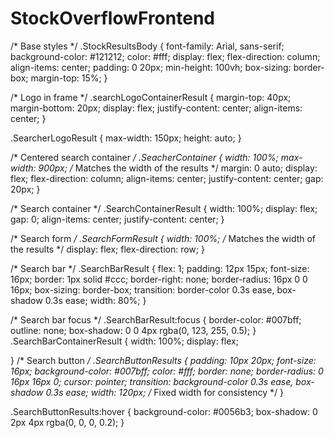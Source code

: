 # StockOverflowFrontend
/* Base styles */
.StockResultsBody {
    font-family: Arial, sans-serif;
    background-color: #121212;
    color: #fff;
    display: flex;
    flex-direction: column;
    align-items: center;
    padding: 0 20px;
    min-height: 100vh;
    box-sizing: border-box;
    margin-top: 15%;
}

/* Logo in frame */
.searchLogoContainerResult {
    margin-top: 40px;
    margin-bottom: 20px;
    display: flex;
    justify-content: center;
    align-items: center;
}

.SearcherLogoResult {
    max-width: 150px;
    height: auto;
}

/* Centered search container */
.SeacherContainer {
    width: 100%;
    max-width: 900px; /* Matches the width of the results */
    margin: 0 auto;
    display: flex;
    flex-direction: column;
    align-items: center;
    justify-content: center;
    gap: 20px;
}

/* Search container */
.SearchContainerResult {
    width: 100%;
    display: flex;
    gap: 0;
    align-items: center;
    justify-content: center;
}

/* Search form */
.SearchFormResult {
    width: 100%; /* Matches the width of the results */
    display: flex;
    flex-direction: row;
}

/* Search bar */
.SearchBarResult {
    flex: 1;
    padding: 12px 15px;
    font-size: 16px;
    border: 1px solid #ccc;
    border-right: none;
    border-radius: 16px 0 0 16px;
    box-sizing: border-box;
    transition: border-color 0.3s ease, box-shadow 0.3s ease;
    width: 80%;
}

/* Search bar focus */
.SearchBarResult:focus {
    border-color: #007bff;
    outline: none;
    box-shadow: 0 0 4px rgba(0, 123, 255, 0.5);
}
.SearchBarContainerResult {
    width: 100%;
    display: flex;

}
/* Search button */
.SearchButtonResults {
    padding: 10px 20px;
    font-size: 16px;
    background-color: #007bff;
    color: #fff;
    border: none;
    border-radius: 0 16px 16px 0;
    cursor: pointer;
    transition: background-color 0.3s ease, box-shadow 0.3s ease;
    width: 120px; /* Fixed width for consistency */
}

.SearchButtonResults:hover {
    background-color: #0056b3;
    box-shadow: 0 2px 4px rgba(0, 0, 0, 0.2);
}
